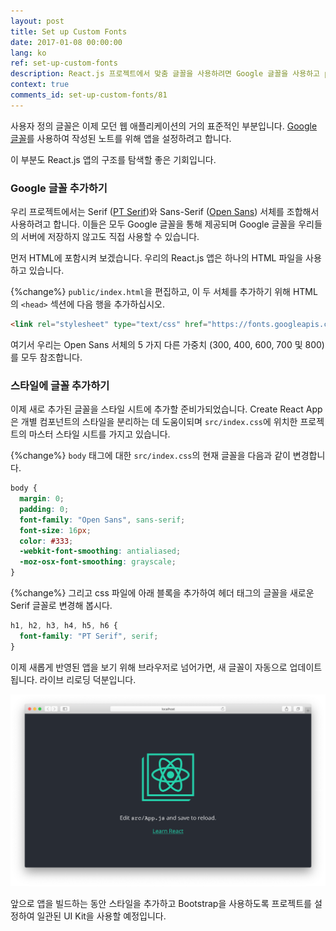 ```yaml
---
layout: post
title: Set up Custom Fonts
date: 2017-01-08 00:00:00
lang: ko 
ref: set-up-custom-fonts
description: React.js 프로젝트에서 맞춤 글꼴을 사용하려면 Google 글꼴을 사용하고 public/index.html에 포함 시키십시오. 
context: true
comments_id: set-up-custom-fonts/81
---
```


사용자 정의 글꼴은 이제 모던 웹 애플리케이션의 거의 표준적인 부분입니다. [Google 글꼴](https://fonts.google.com)를 사용하여 작성된 노트를 위해 앱을 설정하려고 합니다.

이 부분도 React.js 앱의 구조를 탐색할 좋은 기회입니다.

### Google 글꼴 추가하기 

우리 프로젝트에서는 Serif ([PT Serif](https://fonts.google.com/specimen/PT+Serif))와 Sans-Serif ([Open Sans](https://fonts.google.com/specimen/Open+Sans)) 서체를 조합해서 사용하려고 합니다. 이들은 모두 Google 글꼴을 통해 제공되며 Google 글꼴을 우리들의 서버에 저장하지 않고도 직접 사용할 수 있습니다.

먼저 HTML에 포함시켜 보겠습니다. 우리의 React.js 앱은 하나의 HTML 파일을 사용하고 있습니다.

{%change%} `public/index.html`을 편집하고, 이 두 서체를 추가하기 위해 HTML의 `<head>` 섹션에 다음 행을 추가하십시오.

``` html
<link rel="stylesheet" type="text/css" href="https://fonts.googleapis.com/css?family=PT+Serif|Open+Sans:300,400,600,700,800">
```

여기서 우리는 Open Sans 서체의 5 가지 다른 가중치 (300, 400, 600, 700 및 800)를 모두 참조합니다.

### 스타일에 글꼴 추가하기

이제 새로 추가된 글꼴을 스타일 시트에 추가할 준비가되었습니다. Create React App은 개별 컴포넌트의 스타일을 분리하는 데 도움이되며 `src/index.css`에 위치한 프로젝트의 마스터 스타일 시트를 가지고 있습니다.

{%change%} `body` 태그에 대한 `src/index.css`의 현재 글꼴을 다음과 같이 변경합니다.

``` css
body {
  margin: 0;
  padding: 0;
  font-family: "Open Sans", sans-serif;
  font-size: 16px;
  color: #333;
  -webkit-font-smoothing: antialiased;
  -moz-osx-font-smoothing: grayscale;
}
```

{%change%} 그리고 css 파일에 아래 블록을 추가하여 헤더 태그의 글꼴을 새로운 Serif 글꼴로 변경해 봅시다.

``` css
h1, h2, h3, h4, h5, h6 {
  font-family: "PT Serif", serif;
}
```

이제 새롭게 반영된 앱을 보기 위해 브라우저로 넘어가면, 새 글꼴이 자동으로 업데이트됩니다. 라이브 리로딩 덕분입니다.

![맞춤 글꼴 업데이트 된 스크린 샷](/assets/custom-fonts-updated.png)

앞으로 앱을 빌드하는 동안 스타일을 추가하고 Bootstrap을 사용하도록 프로젝트를 설정하여 일관된 UI Kit을 사용할 예정입니다.

